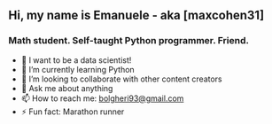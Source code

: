 ## Hi, my name is Emanuele - aka [maxcohen31]

### Math student. Self-taught Python programmer. Friend. 

- 🔭 I want to be a data scientist!
- 🌱 I’m currently learning Python
- 👯 I’m looking to collaborate with other content creators
- 💬 Ask me about anything
- 📫 How to reach me: bolgheri93@gmail.com
- ⚡ Fun fact: Marathon runner

